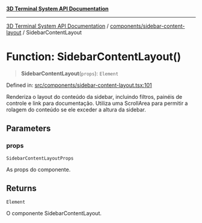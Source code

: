 [**3D Terminal System API Documentation**](../../../README.md)

***

[3D Terminal System API Documentation](../../../README.md) / [components/sidebar-content-layout](../README.md) / SidebarContentLayout

# Function: SidebarContentLayout()

> **SidebarContentLayout**(`props`): `Element`

Defined in: [src/components/sidebar-content-layout.tsx:101](https://github.com/Dicommunitas/ThreeJS_Terminal_3D/blob/2ffad36b03338064b23ef8f941c65d1facfc3d76/src/components/sidebar-content-layout.tsx#L101)

Renderiza o layout do conteúdo da sidebar, incluindo filtros, painéis de controle e link para documentação.
Utiliza uma ScrollArea para permitir a rolagem do conteúdo se ele exceder a altura da sidebar.

## Parameters

### props

`SidebarContentLayoutProps`

As props do componente.

## Returns

`Element`

O componente SidebarContentLayout.
